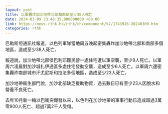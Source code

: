 ```yaml
---
layout: post
title: 以軍轟炸加沙地帶北部和南部至少38人死亡
date: 2024-03-09 23:48:35.000000000 +08:00
link: https://news.rthk.hk/rthk/ch/component/k2/1743926-20240309.htm
categories: rthk
---
```


巴勒斯坦通訊社報道，以色列軍隊當地周五晚起密集轟炸加沙地帶北部和南部多個地區，造成至少38人死亡。

報道說，加沙地帶北部傑巴利耶難民營一處住宅遭以軍空襲，至少9人死亡。以軍周六凌晨對加沙城扎伊通區多處住宅發動空襲，造成至少6人死亡。以軍周六還密集轟炸南部城市汗尤尼斯和拉法多個地區，造成至少23人死亡。

加沙地帶衞生部門說，加沙北部缺乏援助物資，過去數日已有至少23人因脫水和營養不良死亡。

去年10月新一輪以巴衝突爆發以來，以色列在加沙地帶的軍事行動已造成超過3萬零900人死亡、超過7萬2千人受傷。
